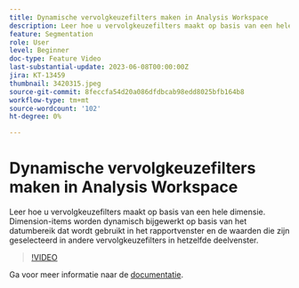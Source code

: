 ```yaml
---
title: Dynamische vervolgkeuzefilters maken in Analysis Workspace
description: Leer hoe u vervolgkeuzefilters maakt op basis van een hele dimensie. Dimension-items worden dynamisch bijgewerkt op basis van het datumbereik dat wordt gebruikt in het rapportvenster en de waarden die zijn geselecteerd in andere vervolgkeuzefilters in hetzelfde deelvenster.
feature: Segmentation
role: User
level: Beginner
doc-type: Feature Video
last-substantial-update: 2023-06-08T00:00:00Z
jira: KT-13459
thumbnail: 3420315.jpeg
source-git-commit: 8feccfa54d20a086dfdbcab98edd8025bfb164b8
workflow-type: tm+mt
source-wordcount: '102'
ht-degree: 0%

---
```



# Dynamische vervolgkeuzefilters maken in Analysis Workspace

Leer hoe u vervolgkeuzefilters maakt op basis van een hele dimensie. Dimension-items worden dynamisch bijgewerkt op basis van het datumbereik dat wordt gebruikt in het rapportvenster en de waarden die zijn geselecteerd in andere vervolgkeuzefilters in hetzelfde deelvenster.

>[!VIDEO](https://video.tv.adobe.com/v/3420315/?learn=on)

Ga voor meer informatie naar de [documentatie](https://experienceleague.adobe.com/docs/analytics/analyze/analysis-workspace/panels/panels.html#dynamic-drop-down-filters).
